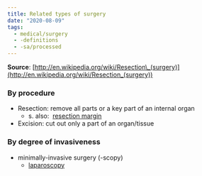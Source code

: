 ```yaml
---
title: Related types of surgery
date: "2020-08-09"
tags:
  - medical/surgery
  - -definitions
  - -sa/processed
---
```


**Source**: [http://en.wikipedia.org/wiki/Resection\_(surgery)](http://en.wikipedia.org/wiki/Resection_(surgery))

### By procedure

*   Resection: remove all parts or a key part of an internal organ
    *   s. also:  [resection margin](resection-margin.md)
*   Excision: cut out only a part of an organ/tissue

### By degree of invasiveness

*   minimally-invasive surgery (-scopy)
    *   [laparoscopy](laparoscopy.md)

